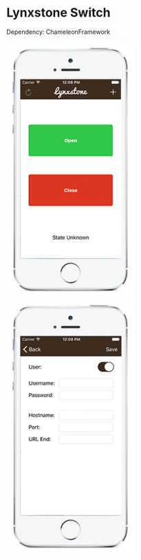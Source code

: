 # Lynxstone Switch

Dependency: ChameleonFramework


<img src="img/img1.png" width="300" />
<img src="img/img2.png" width="300" />